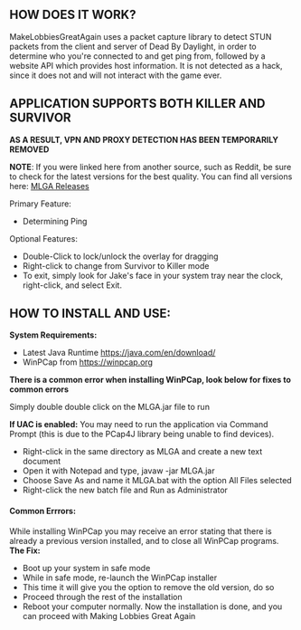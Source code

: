 ## HOW DOES IT WORK?
MakeLobbiesGreatAgain uses a packet capture library to detect STUN packets from the client and server of Dead By Daylight, in order to determine who you're connected to and get ping from, followed by a website API which provides host information.
It is not detected as a hack, since it does not and will not interact with the game ever.

## APPLICATION SUPPORTS BOTH KILLER AND SURVIVOR
**AS A RESULT, VPN AND PROXY DETECTION HAS BEEN TEMPORARILY REMOVED**

**NOTE**: If you were linked here from another source, such as Reddit, be sure to check for the latest versions for the best quality. You can find all versions here: [MLGA Releases](https://github.com/PsiLupan/MakeLobbiesGreatAgain/releases)

Primary Feature:
* Determining Ping

Optional Features: 
* Double-Click to lock/unlock the overlay for dragging
* Right-click to change from Survivor to Killer mode
* To exit, simply look for Jake's face in your system tray near the clock, right-click, and select Exit.

## HOW TO INSTALL AND USE:
**System Requirements:**
* Latest Java Runtime https://java.com/en/download/
* WinPCap from https://winpcap.org

**There is a common error when installing WinPCap, look below for fixes to common errors**

Simply double double click on the MLGA.jar file to run

**If UAC is enabled:** 
You may need to run the application via Command Prompt (this is due to the PCap4J library being unable to find devices).
* Right-click in the same directory as MLGA and create a new text document
* Open it with Notepad and type, javaw -jar MLGA.jar
* Choose Save As and name it MLGA.bat with the option All Files selected
* Right-click the new batch file and Run as Administrator

#### Common Errrors:
While installing WinPCap you may receive an error stating that there is already a previous version installed, and to close all WinPCap programs.
**The Fix:**
* Boot up your system in safe mode
* While in safe mode, re-launch the WinPCap installer
* This time it will give you the option to remove the old version, do so
* Proceed through the rest of the installation
* Reboot your computer normally. Now the installation is done, and you can proceed with Making Lobbies Great Again